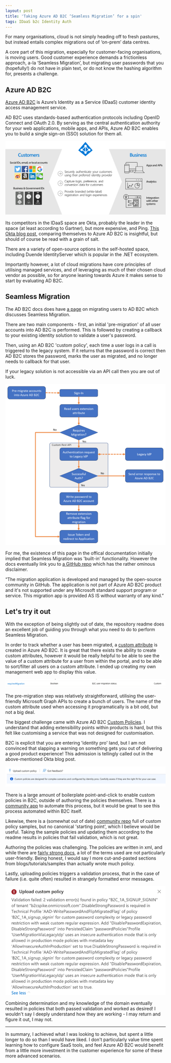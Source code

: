 ```yaml
---
layout: post
title: 'Taking Azure AD B2C ‘Seamless Migration’ for a spin'
tags: IDaaS b2c Identity Auth
---
```


For many organisations, cloud is not simply heading off to fresh pastures, but instead entails complex migrations out of ‘on-prem’ data centres.

A core part of this migration, especially for customer-facing organisations, is moving users. Good customer experience demands a frictionless approach, a-la ‘Seamless Migration’, but migrating user passwords that you (hopefully!) do not have in plain text, or do not know the hashing algorithm for, presents a challenge.

## Azure AD B2C

[Azure AD B2C](https://docs.microsoft.com/en-us/azure/active-directory-b2c/overview) is Azure’s Identity as a Service (IDaaS) customer identity access management service.

AD B2C uses standards-based authentication protocols including OpenID Connect and OAuth 2.0. By serving as the central authentication authority for your web applications, mobile apps, and APIs, Azure AD B2C enables you to build a single sign-on (SSO) solution for them all.

![AD B2C Overview](/assets/images/seamless-migration/azureadb2c-overview.png "AD B2C Overview")

Its competitors in the IDaaS space are Okta, probably the leader in the space (at least according to Gartner), but more expensive, and Ping. [This Okta blog post](https://www.okta.com/resources/whitepaper/not-all-identity-clouds-are-created-equal/), comparing themselves to Azure AD B2C is insightful, but should of course be read with a grain of salt.  

There are a variety of open-source options in the self-hosted space, including Duende IdentityServer which is popular in the .NET ecosystem.

Importantly however, a lot of cloud migrations have core principles of utilising managed services, and of leveraging as much of their chosen cloud vendor as possible, so for anyone leaning towards Azure it makes sense to start by evaluating AD B2C.

## Seamless Migration

The AD B2C docs does have [a page](https://docs.microsoft.com/en-us/azure/active-directory-b2c/user-migration) on migrating users to AD B2C which discusses Seamless Migration.

There are two main components - first, an initial 'pre-migration' of all user accounts into AD B2C is performed. This is followed by creating a callback to your existing identity solution to validate a user's password.

Then, using an AD B2C 'custom policy', each time a user logs in a call is triggered to the legacy system. If it returns that the password is correct then AD B2C stores the password, marks the user as migrated, and no longer needs to callback for that user.

If your legacy solution is not accessible via an API call then you are out of luck.

![Diagram Illustrating Seamless Migration](/assets/images/seamless-migration/seamless-migration.png "AD B2C Seamless Migration")

For me, the existence of this page in the offical documentation initially implied that Seamless Migration was 'built-in' functionality. However the docs eventually link you to [a GitHub repo](https://github.com/azure-ad-b2c/user-migration/tree/master/seamless-account-migration) which has the rather ominous disclaimer.

“The migration application is developed and managed by the open-source community in GitHub. The application is not part of Azure AD B2C product and it's not supported under any Microsoft standard support program or service. This migration app is provided AS IS without warranty of any kind.”

## Let's try it out

With the exception of being slightly out of date, the repository readme does an excellent job of guiding you through what you need to do to perform Seamless Migration.

In order to track whether a user has been migrated, a [custom attribute](https://docs.microsoft.com/en-us/azure/active-directory-b2c/user-flow-custom-attributes) is created in Azure AD B2C. It is great that there exists the ability to create custom attributes, however it would be really helpful to be able to see the value of a custom attribute for a user from within the portal, and to be able to sort/filter all users on a custom attribute. I ended up creating my own management web app to display this value.

![Custom Attribue](/assets/images/seamless-migration/custom-attribute.png "AD B2C Custom Attribute")

The pre-migration step was relatively straightforward, utilising the user-friendly Microsoft Graph APIs to create a bunch of users. The name of the custom attribute used when accessing it programatically is a bit odd, but not a big deal.

The biggest challenge came with Azure AD B2C [Custom Policies](https://docs.microsoft.com/en-us/azure/active-directory-b2c/custom-policy-overview_). I understand that adding extensibility points within products is hard, but this felt like customising a service that was not designed for customisation.

B2C is explicit that you are entering 'identity pro' land, but I am not convinced that slapping a warning on something gets you out of delivering a good product experience! This admission is tellingly called out in the above-mentioned Okta blog post.

![Custom Policies Warning](/assets/images/seamless-migration/custom-policies.png "AD B2C Custom Policies")

There is a large amount of boilerplate point-and-click to enable custom policies in B2C, outside of authoring the policies themselves. There is a [community app](https://b2ciefsetupapp.azurewebsites.net/) to automate this process, but it would be great to see this process automated within B2C itself.

Likewise, there is a (somewhat out of date) [community repo](https://github.com/Azure-Samples/active-directory-b2c-custom-policy-starterpack) full of custom policy samples, but no canonical 'starting point', which I believe would be useful. Taking the sample policies and updating them according to the readme results in policies that fail validation, which is not great.

Authoring the policies was challenging. The policies are written in xml, and while there are [fairly strong docs](https://docs.microsoft.com/en-us/azure/active-directory-b2c/trustframeworkpolicy_), a lot of the terms used are not particularly user-friendly. Being honest, I would say I more cut-and-pasted sections from blogs/tutorials/samples than actually wrote much policy.

Lastly, uploading policies triggers a validation process, that in the case of failure (i.e. quite often) resulted in strangely formatted error messages.

![Custom Policies Validatiom Error](/assets/images/seamless-migration/custom-policies-validation-error.png "AD B2C Custom Policies Validation Error")

Combining determination and my knowledge of the domain eventually resulted in policies that both passed validation and worked as desired! I wouldn't say I deeply understand how they are working - I may return and figure it out, I may not.

---

In summary, I achieved what I was looking to achieve, but spent a little longer to do so than I would have liked. I don't particularly value time spent learning how to configure SaaS tools, and feel Azure AD B2C would benefit from a little more investment in the customer experience for some of these more advanced scenarios.

